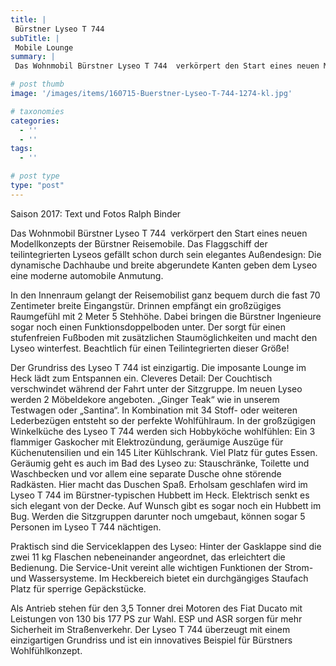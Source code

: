 ```yaml
---
title: |
 Bürstner Lyseo T 744
subTitle: |
 Mobile Lounge
summary: |
 Das Wohnmobil Bürstner Lyseo T 744  verkörpert den Start eines neuen Modellkonzepts der Bürstner Reisemobile. Das Flaggschiff der teilintegrierten Lyseos gefällt schon durch sein elegantes Außendesign: Die dynamische Dachhaube und breite abgerundete Kanten geben dem Lyseo eine moderne automobile Anmutung.

# post thumb
image: '/images/items/160715-Buerstner-Lyseo-T-744-1274-kl.jpg'

# taxonomies
categories: 
  - ''
  - ''
tags:
  - ''

# post type
type: "post"
---
```


Saison 2017: Text und Fotos Ralph Binder  

Das Wohnmobil Bürstner Lyseo T 744  verkörpert den Start eines neuen Modellkonzepts der Bürstner Reisemobile. Das Flaggschiff der teilintegrierten Lyseos gefällt schon durch sein elegantes Außendesign: Die dynamische Dachhaube und breite abgerundete Kanten geben dem Lyseo eine moderne automobile Anmutung.  

In den Innenraum gelangt der Reisemobilist ganz bequem durch die fast 70 Zentimeter breite Eingangstür. Drinnen empfängt ein großzügiges Raumgefühl mit 2 Meter 5 Stehhöhe. Dabei bringen die Bürstner Ingenieure sogar noch einen Funktionsdoppelboden unter. Der sorgt für einen stufenfreien Fußboden mit zusätzlichen Staumöglichkeiten und macht den Lyseo winterfest. Beachtlich für einen Teilintegrierten dieser Größe!   

Der Grundriss des Lyseo T 744 ist einzigartig. Die imposante Lounge im Heck lädt zum Entspannen ein. Cleveres Detail: Der Couchtisch verschwindet während der Fahrt unter der Sitzgruppe. Im neuen Lyseo werden 2 Möbeldekore angeboten. „Ginger Teak“ wie in unserem Testwagen oder „Santina“. In Kombination mit 34 Stoff- oder weiteren Lederbezügen entsteht so der perfekte Wohlfühlraum. In der großzügigen Winkelküche des Lyseo T 744 werden sich Hobbyköche wohlfühlen: Ein 3 flammiger Gaskocher mit Elektrozündung, geräumige Auszüge für Küchenutensilien und ein 145 Liter Kühlschrank. Viel Platz für gutes Essen. Geräumig geht es auch im Bad des Lyseo zu: Stauschränke, Toilette und Waschbecken und vor allem eine separate Dusche ohne störende Radkästen. Hier macht das Duschen Spaß. Erholsam geschlafen wird im Lyseo T 744 im Bürstner-typischen Hubbett im Heck. Elektrisch senkt es sich elegant von der Decke. Auf Wunsch gibt es sogar noch ein Hubbett im Bug. Werden die Sitzgruppen darunter noch umgebaut, können sogar 5 Personen im Lyseo T 744 nächtigen.  

Praktisch sind die Serviceklappen des Lyseo: Hinter der Gasklappe sind die zwei 11 kg Flaschen nebeneinander angeordnet, das erleichtert die Bedienung. Die Service-Unit vereint alle wichtigen Funktionen der Strom- und Wassersysteme. Im Heckbereich bietet ein durchgängiges Staufach Platz für sperrige Gepäckstücke.  

Als Antrieb stehen für den 3,5 Tonner drei Motoren des Fiat Ducato mit Leistungen von 130 bis 177 PS zur Wahl. ESP und ASR sorgen für mehr Sicherheit im Straßenverkehr. Der Lyseo T 744 überzeugt mit einem einzigartigen Grundriss und ist ein innovatives Beispiel für Bürstners Wohlfühlkonzept.